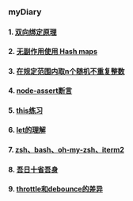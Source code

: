 ### myDiary
#### 1. [双向绑定原理](./18.01/18.01.08/index.md)
#### 2. [无副作用使用 Hash maps](./18.01/18.01.10/index.md)

#### 3. [在规定范围内取n个随机不重复整数](./18.01.18/index.md)

#### 4. [node-assert断言](./18.01/18.01.21/index.md)

#### 5. [this练习](./18.01/18.01.31/index.html)

#### 6. [let的理解](./18.02/18.02.01/index.md)

#### 7. [zsh、bash、oh-my-zsh、iterm2](./18.03/18.03.08/shell.md)

#### 8. [吾日十省吾身](./18.04/18.04.26/index.md)

#### 9. [throttle和debounce的差异](./18.06/18.06.05/index.md)